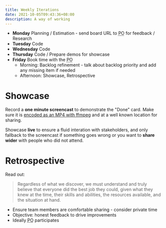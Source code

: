 ```yaml
---
title: Weekly Iterations
date: 2021-10-05T09:43:36+08:00
description: A way of working
---
```


* **Monday** Planning / Estimation - send board URL to <abbr title="Product Owner">PO</abbr> for feedback / Research
* **Tuesday** Code
* **Wednesday** Code
* **Thursday** Code / Prepare demos for showcase
* **Friday** Book time with the <abbr title="Product Owner">PO</abbr>
	* Morning: Backlog refinement - talk about backlog priority and add any missing item if needed
	* Afternoon: Showcase, Retrospective

# Showcase

Record a **one minute screencast** to demonstrate the "Done" card. Make sure it
is [encoded as an MP4 with
ffmpeg](https://s.natalian.org/2021-10-05/htmlvideo.txt) and at a well known
location for sharing.

Showcase **live** to ensure a fluid interation with stakeholders, and only
fallback to the screencast if something goes wrong or you want to **share
wider** with people who did not attend.

# Retrospective

Read out:

>	Regardless of what we discover, we must understand and truly believe that
>	everyone did the best job they could, given what they knew at the time,
>	their skills and abilities, the resources available, and the situation at
>	hand.

* Ensure team members are comfortable sharing - consider private time
* Objective: honest feedback to drive improvements
* Ideally <abbr title="Product Owner">PO</abbr> participates
